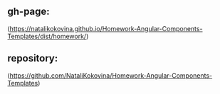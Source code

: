 ## gh-page:
(https://natalikokovina.github.io/Homework-Angular-Components-Templates/dist/homework/)

## repository:
(https://github.com/NataliKokovina/Homework-Angular-Components-Templates)
